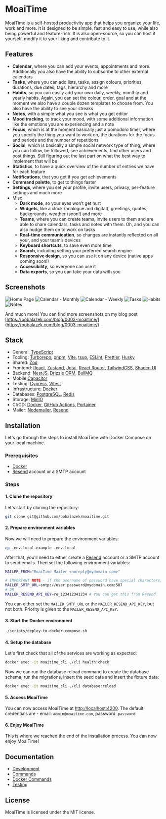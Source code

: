# MoaiTime

MoaiTime is a self-hosted productivity app that helps you organize your life, work and more. It is designed to be simple, fast and easy to use, while also being powerful and feature-rich. It is also open-source, so you can host it yourself, modify it to your liking and contribute to it.

## Features

- **Calendar**, where you can add your events, appointments and more. Additionally you also have the ability to subscribe to other external calendars
- **Tasks**, where you can add lists, tasks, assign colours, priorities, durations, due dates, tags, hierarchy and more
- **Habits**, so you can easily add your own daily, weekly, monthly and yearly habits. Again, you can set the colour, order, goal and at the moment we also have a couple dozen templates to choose from. You also have the ability to see your streaks
- **Notes**, with a simple what you see is what you get editor
- **Mood tracking**, to track your mood, with some additional information like the emotions you are experiencing and a note
- **Focus**, which is at the moment basically just a pomodoro timer, where you specify the thing you want to work on, the durations for the focus and periods and the number of repetitions
- **Social**, which is basically a simple social network type of thing, where you can follow, be followed, see achievements, find other users and post things. Still figuring out the last part on what the best way to implement that will be
- **Statistics**, to have a quick overview of the number of entries we have for each feature
- **Notifications**, that you get if you get achievements
- **Command palette**, to get to things faster
- **Settings**, where you set your profile, invite users, privacy, per-feature settings and much more
- Misc
  - **Dark mode**, so your eyes won’t get hurt
  - **Widgets**, like a clock (analogue and digital), greetings, quotes, backgrounds, weather (soon!) and more
  - **Teams**, where you can create teams, invite users to them and are able to share calendars, tasks and notes with them. Oh, and you can also nudge them on to work on tasks
  - **Real-time communication**, so changes are instantly reflected on all your, and your team’s devices
  - **Keyboard shortcuts**, to save even more time
  - **Search**, including setting your preferred search engine
  - **Responsive design**, so you can use it on any device (native apps coming soon!)
  - **Accessibility**, so everyone can use it
  - **Data exports**, so you can take your data with you

## Screenshots

![Home Page](./docs/screenshots/home-page.png)
![Calendar - Monthly](./docs/screenshots/calendar-monthly.png)
![Calendar - Weekly](./docs/screenshots/calendar-weekly.png)
![Tasks](./docs/screenshots/tasks.png)
![Habits](./docs/screenshots/habits.png)
![Notes](./docs/screenshots/notes.png)

And much more! You can find more screenshots on my blog post [https://bobalazek.com/blog/0003-moaitime/](https://bobalazek.com/blog/0003-moaitime/).

## Stack

- General: [TypeScript](https://www.typescriptlang.org)
- Tooling: [Turborepo](https://turbo.build/repo), [pnpm](https://pnpm.io), [Vite](https://vitejs.dev), [tsup](https://tsup.egoist.sh), [ESLint](https://eslint.org), [Prettier](https://prettier.io), [Husky](https://typicode.github.io/husky)
- Shared: [Zod](https://zod.dev)
- Frontend: [React](https://reactjs.org), [Zustand](https://zustand.surge.sh), [Jotai](https://jotai.org), [React Router](https://reactrouter.com/en/main), [TailwindCSS](https://tailwindcss.com), [Shadcn UI](https://ui.shadcn.com)
- Backend: [NestJS](https://nestjs.com), [Drizzle ORM](https://orm.drizzle.team), [BullMQ](https://docs.bullmq.io)
- Mobile [Capacitor](https://capacitorjs.com)
- Testing: [Cypress](https://www.cypress.io), [Vitest](https://vitest.dev)
- Infrastructure: [Docker](https://www.docker.com)
- Databases: [PostgreSQL](https://www.postgresql.org), [Redis](https://redis.io)
- Storage: [MinIO](https://min.io)
- CI/CD: [Docker](https://www.docker.com), [GitHub Actions](https://github.com/features/actions), [Portainer](https://www.portainer.io)
- Mailer: [Nodemailer](https://nodemailer.com), [Resend](https://resend.com)

## Installation

Let's go through the steps to install MoaiTime with Docker Compose on your local machine.

### Prerequisites

- [Docker](https://docs.docker.com/get-docker)
- [Resend](https://resend.com) account or a SMTP account

### Steps

#### 1. Clone the repository

Let's start by cloning the repository:

```bash
git clone git@github.com/bobalazek/moaitime.git
```

#### 2. Prepare environment variables

Now we will need to prepare the environment variables:

```bash
cp .env.local.example .env.local
```

After that, you'll need to either create a [Resend](https://resend.com/) account or a SMTP account to send emails. Then set the following environment variables:

```bash
MAILER_FROM="MoaiTime Mailer <noreply@mydomain.com>"

# IMPORTANT NOTE - if the username of password have special characters, YOU MUST ENCODE THEM! Use a tool like https://www.urlencoder.org
MAILER_SMTP_URL=smtp://user:password@mydomain.com:587
# OR
MAILER_RESEND_API_KEY=re_123412341234 # You can get this from Resend
```

You can either set the `MAILER_SMTP_URL` or the `MAILER_RESEND_API_KEY`, but not both. Priority is given to the `MAILER_RESEND_API_KEY`.

#### 3. Start the Docker environment

```bash
./scripts/deploy-to-docker-compose.sh
```

#### 4. Setup the database

Let's first check that all of the services are working as expected:

```bash
docker exec -it moaitime_cli ./cli health:check
```

Now we can run the database reload command to create the database schema, run the migrations, insert the seed data and insert the fixture data:

```bash
docker exec -it moaitime_cli ./cli database:reload
```

#### 5. Access MoaiTime

You can now access MoaiTime at [http://localhost:4200](http://localhost:4200). The default credentials are - email: `àdmin@moaitime.com`, password: `password`

#### 6. Enjoy MoaiTime

This is where we reached the end of the installation process. You can now enjoy MoaiTime!

## Documentation

- [Development](./docs/DEVELOPMENT.md)
- [Commands](./docs/COMMANDS.md)
- [Docker Commands](./docs/DOCKER-COMMANDS.md)
- [Testing](./docs/TESTING.md)

## License

MoaiTime is licensed under the MIT license.
